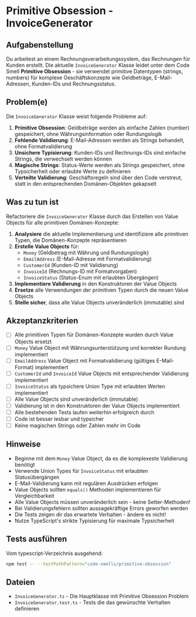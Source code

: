 # Primitive Obsession - InvoiceGenerator

## Aufgabenstellung

Du arbeitest an einem Rechnungsverarbeitungssystem, das Rechnungen für Kunden erstellt. Die aktuelle `InvoiceGenerator` Klasse leidet unter dem Code Smell **Primitive Obsession** - sie verwendet primitive Datentypen (strings, numbers) für komplexe Geschäftskonzepte wie Geldbeträge, E-Mail-Adressen, Kunden-IDs und Rechnungsstatus.

## Problem(e)

Die `InvoiceGenerator` Klasse weist folgende Probleme auf:

1. **Primitive Obsession**: Geldbeträge werden als einfache Zahlen (number) gespeichert, ohne Währungsinformation oder Rundungslogik
2. **Fehlende Validierung**: E-Mail-Adressen werden als Strings behandelt, ohne Formatvalidierung
3. **Unsichere Typisierung**: Kunden-IDs und Rechnungs-IDs sind einfache Strings, die verwechselt werden können
4. **Magische Strings**: Status-Werte werden als Strings gespeichert, ohne Typsicherheit oder erlaubte Werte zu definieren
5. **Verteilte Validierung**: Geschäftsregeln sind über den Code verstreut, statt in den entsprechenden Domänen-Objekten gekapselt

## Was zu tun ist

Refactoriere die `InvoiceGenerator` Klasse durch das Erstellen von Value Objects für alle primitiven Domänen-Konzepte:

1. **Analysiere** die aktuelle Implementierung und identifiziere alle primitiven Typen, die Domänen-Konzepte repräsentieren
2. **Erstelle Value Objects** für:
   - `Money` (Geldbetrag mit Währung und Rundungslogik)
   - `EmailAddress` (E-Mail-Adresse mit Formatvalidierung)
   - `CustomerId` (Kunden-ID mit Validierung)
   - `InvoiceId` (Rechnungs-ID mit Formatvorgaben)
   - `InvoiceStatus` (Status-Enum mit erlaubten Übergängen)
3. **Implementiere Validierung** in den Konstruktoren der Value Objects
4. **Ersetze** alle Verwendungen der primitiven Typen durch die neuen Value Objects
5. **Stelle sicher**, dass alle Value Objects unveränderlich (immutable) sind

## Akzeptanzkriterien

- [ ] Alle primitiven Typen für Domänen-Konzepte wurden durch Value Objects ersetzt
- [ ] `Money` Value Object mit Währungsunterstützung und korrekter Rundung implementiert
- [ ] `EmailAddress` Value Object mit Formatvalidierung (gültiges E-Mail-Format) implementiert
- [ ] `CustomerId` und `InvoiceId` Value Objects mit entsprechender Validierung implementiert
- [ ] `InvoiceStatus` als typsichere Union Type mit erlaubten Werten implementiert
- [ ] Alle Value Objects sind unveränderlich (immutable)
- [ ] Validierung ist in den Konstruktoren der Value Objects implementiert
- [ ] Alle bestehenden Tests laufen weiterhin erfolgreich durch
- [ ] Code ist besser lesbar und typsicher
- [ ] Keine magischen Strings oder Zahlen mehr im Code

## Hinweise

- Beginne mit dem `Money` Value Object, da es die komplexeste Validierung benötigt
- Verwende Union Types für `InvoiceStatus` mit erlaubten Statusübergängen
- E-Mail-Validierung kann mit regulären Ausdrücken erfolgen
- Value Objects sollten `equals()` Methoden implementieren für Vergleichbarkeit
- Alle Value Objects müssen unveränderlich sein - keine Setter-Methoden!
- Bei Validierungsfehlern sollten aussagekräftige Errors geworfen werden
- Die Tests zeigen dir das erwartete Verhalten - ändere es nicht!
- Nutze TypeScript's strikte Typisierung für maximale Typsicherheit

## Tests ausführen

Vom typescript-Verzeichnis ausgehend:
```bash
npm test -- --testPathPattern="code-smells/primitive-obsession"
```

## Dateien

- `InvoiceGenerator.ts` - Die Hauptklasse mit Primitive Obsession Problem
- `InvoiceGenerator.test.ts` - Tests die das gewünschte Verhalten definieren